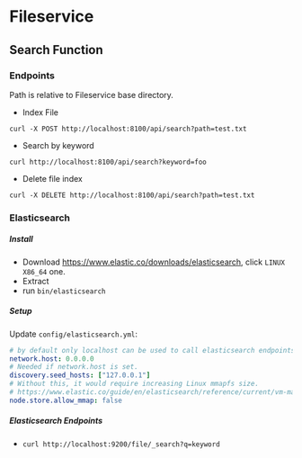 # Fileservice

## Search Function

### Endpoints

Path is relative to Fileservice base directory.

- Index File

```shell script
curl -X POST http://localhost:8100/api/search?path=test.txt
```

- Search by keyword

```shell script
curl http://localhost:8100/api/search?keyword=foo
```

- Delete file index

```shell script
curl -X DELETE http://localhost:8100/api/search?path=test.txt
```

### Elasticsearch

##### Install

- Download <https://www.elastic.co/downloads/elasticsearch>, click `LINUX X86_64` one.
- Extract
- run `bin/elasticsearch`

##### Setup

Update `config/elasticsearch.yml`:

```yaml
# by default only localhost can be used to call elasticsearch endpoints, this setting allows using IP or DNS name.
network.host: 0.0.0.0
# Needed if network.host is set.
discovery.seed_hosts: ["127.0.0.1"]
# Without this, it would require increasing Linux mmapfs size.
# https://www.elastic.co/guide/en/elasticsearch/reference/current/vm-max-map-count.html#vm-max-map-count
node.store.allow_mmap: false
```

##### Elasticsearch Endpoints

- `curl http://localhost:9200/file/_search?q=keyword`


